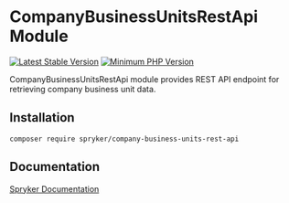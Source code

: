# CompanyBusinessUnitsRestApi Module
[![Latest Stable Version](https://poser.pugx.org/spryker/company-business-units-rest-api/v/stable.svg)](https://packagist.org/packages/spryker/company-business-units-rest-api)
[![Minimum PHP Version](https://img.shields.io/badge/php-%3E%3D%207.3-8892BF.svg)](https://php.net/)

CompanyBusinessUnitsRestApi module provides REST API endpoint for retrieving company business unit data.

## Installation

```
composer require spryker/company-business-units-rest-api
```

## Documentation

[Spryker Documentation](https://academy.spryker.com/developing_with_spryker/module_guide/modules.html)
